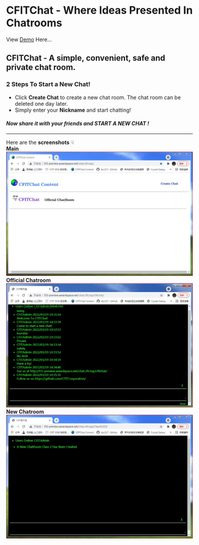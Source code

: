 # CFITChat - Where Ideas Presented In Chatrooms  #
View [Demo](http://f33-preview.awardspace.net/chat.cfit.top/ "Demo") Here...   
  

## CFITChat - A simple, convenient, safe and private chat room. ##  
### **2 Steps To Start a New Chat!** ####  
+ Click **Create Chat** to create a new chat room. The chat room can be deleted one day later. 
+ Simply enter your **Nickname** and start chatting!   
#### *Now share it with your friends and **START A NEW CHAT** !* ####   
---
Here are the **screenshots** ☟  
**Main**  
![Main](https://raw.githubusercontent.com/CFITCorporation/CFITchat/main/screenshot-1.JPG "Main")
**Official Chatroom**  
![Official Chatroom](https://raw.githubusercontent.com/CFITCorporation/CFITchat/main/screenshot-2.JPG "Official Chatroom")  
**New Chatroom**  
![New Chatroom](https://raw.githubusercontent.com/CFITCorporation/CFITchat/main/screenshot-3.JPG "New Chatroom")  

